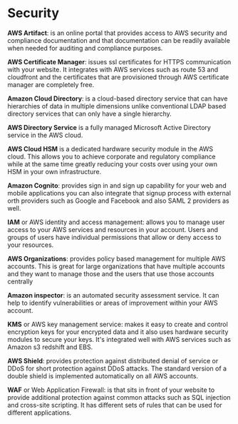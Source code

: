 # Security
**AWS Artifact**: is an online portal that provides access to AWS security and compliance
documentation and that documentation can be readily available when needed for
auditing and compliance purposes. 

**AWS Certificate Manager**: issues ssl certificates for HTTPS communication with your website. 
It integrates with AWS services such as route 53 and cloudfront and the certificates 
that are provisioned through AWS certificate manager are completely free.

**Amazon Cloud Directory**: is a cloud-based directory service that can have hierarchies of
data in multiple dimensions unlike conventional LDAP based directory services 
that can only have a single hierarchy. 

**AWS Directory Service** is a fully managed Microsoft Active Directory service in the AWS cloud.

**AWS Cloud HSM** is a dedicated hardware security module in the AWS cloud. This allows you to
achieve corporate and regulatory compliance while at the same time greatly reducing your costs 
over using your own HSM in your own infrastructure.

**Amazon Cognito**: provides sign in and sign up capability for your web and mobile
applications you can also integrate that signup process with external orth
providers such as Google and Facebook and also SAML 2 providers as well.

**IAM** or AWS identity and access management: allows you to manage user access 
to your AWS services and resources in your account. Users and groups of users have
individual permissions that allow or deny access to your resources.

**AWS Organizations**: provides policy based management for multiple AWS accounts.
This is great for large organizations that have multiple accounts and they
want to manage those and the users that use those accounts centrally 

**Amazon inspector**: is an automated security assessment service. It can help to
identify vulnerabilities or areas of improvement within your AWS account.

**KMS** or AWS key management service: makes it easy to create and control encryption keys for your encrypted data and it also uses hardware security modules to secure your keys. It's integrated well with AWS services such as Amazon s3 redshift and EBS. 

**AWS Shield**: provides protection against distributed denial of service or DDoS for short protection against DDoS attacks. The standard version of a double shield is implemented automatically on all AWS accounts.

**WAF** or Web Application Firewall: is that sits in front of your website to provide additional protection against common attacks such as SQL injection and cross-site scripting. It has different sets of rules that can be used for different applications.
